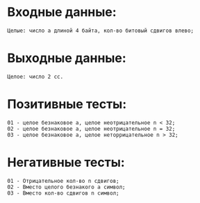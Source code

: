 #  Входные данные:

```
Целые: число a длиной 4 байта, кол-во битовый сдвигов влево;
```
#  Выходные данные:

```
Целое: число 2 сс.
```

#  Позитивные тесты:
```
01 - целое безнаковое a, целое неотрицательное n < 32;
02 - целое безнаковое a, целое неотрицательное n = 32;
03 - целое безнаковое a, целое неторрицательное n > 32;
```

#  Негативные тесты:
```
01 - Отрицательное кол-во n сдвигов;
02 - Вместо целого безнакого a символ;
03 - Вместо кол-во сдвигов n символ;
```
